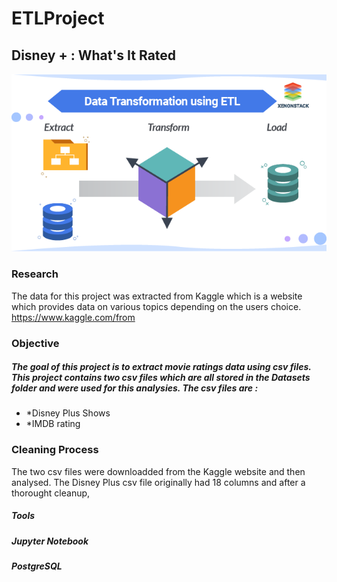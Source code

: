 # ETLProject

## Disney + : What's It Rated

![alt text](https://github.com/travisstowell/ETLProject/blob/main/image/etl.png "etl")

### Research 
The data for this project was extracted from Kaggle which is a website which provides data on various topics depending on the users choice. https://www.kaggle.com/from 

### Objective
##### The goal of this project is to extract movie ratings data using csv files. This project contains two csv files which are all stored in the Datasets folder and were used for this analysies. The csv files are :

* *Disney Plus Shows
* *IMDB rating

### Cleaning Process
The two csv files were downloadded from the Kaggle website and then analysed. The Disney Plus csv file originally had 18 columns and after a thorought cleanup, 


##### Tools

##### Jupyter Notebook 

##### PostgreSQL
